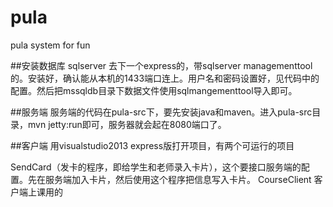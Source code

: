 # pula
pula system for fun

##安装数据库
sqlserver 去下一个express的，带sqlserver managementtool的。安装好，确认能从本机的1433端口连上。用户名和密码设置好，见代码中的配置。然后把mssqldb目录下数据文件使用sqlmangementtool导入即可。

##服务端
服务端的代码在pula-src下，要先安装java和maven。进入pula-src目录，mvn jetty:run即可，服务器就会起在8080端口了。

##客户端
用visualstudio2013 express版打开项目，有两个可运行的项目

SendCard（发卡的程序，即给学生和老师录入卡片），这个要接口服务端的配置。先在服务端加入卡片，然后使用这个程序把信息写入卡片。
CourseClient 客户端上课用的
